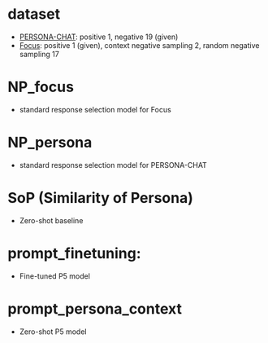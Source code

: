 # dataset
- [PERSONA-CHAT](https://drive.google.com/file/d/1o-Vg4TskJ8deGHjRZIiNEmCgzfzdoF_-/view?usp=sharing): positive 1, negative 19 (given)
- [Focus](https://drive.google.com/file/d/1jN3G6mihUOZA2V7eGaIXgbFGeGQs2ZUD/view?usp=sharing): positive 1 (given), context negative sampling 2, random negative sampling 17

# NP_focus
- standard response selection model for Focus

# NP_persona
- standard response selection model for PERSONA-CHAT

# SoP (Similarity of Persona)
- Zero-shot baseline

# prompt_finetuning: 
- Fine-tuned P5 model

# prompt_persona_context
- Zero-shot P5 model
